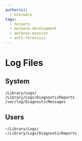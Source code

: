 ```yaml
---
author(s):
  - Userware
tags:
  - helpers
  - malware-development
  - defense-evasion
  - anti-forensics
---
```

# Log Files

## System

```
/Library/Logs/
/Library/Logs/DiagnosticReports
/var/log/DiagnosticMessages
```

## Users

```
~/Library/Logs/
~/Library/Logs/DiagnosticReports
```